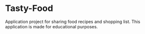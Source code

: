 # Tasty-Food
Application project for sharing food recipes and shopping list. This application is made for educational purposes.
